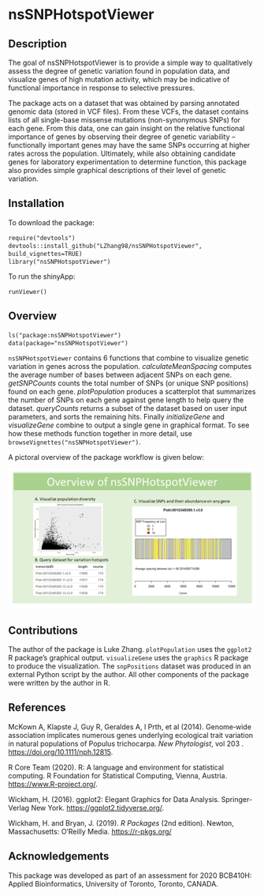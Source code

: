 
<!-- README.md is generated from README.Rmd. Please edit that file -->

# nsSNPHotspotViewer

<!-- badges: start -->

<!-- badges: end -->

## Description

The goal of nsSNPHotspotViewer is to provide a simple way to
qualitatively assess the degree of genetic variation found in population
data, and visualize genes of high mutation activity, which may be
indicative of functional importance in response to selective pressures.

The package acts on a dataset that was obtained by parsing annotated
genomic data (stored in VCF files). From these VCFs, the dataset
contains lists of all single-base missense mutations (non-synonymous
SNPs) for each gene. From this data, one can gain insight on the
relative functional importance of genes by observing their degree of
genetic variability – functionally important genes may have the same
SNPs occurring at higher rates across the population. Ultimately, while
also obtaining candidate genes for laboratory experimentation to
determine function, this package also provides simple graphical
descriptions of their level of genetic variation.

## Installation

To download the package:

    require("devtools")
    devtools::install_github("LZhang98/nsSNPHotspotViewer", build_vignettes=TRUE)
    library("nsSNPHotspotViewer")

To run the shinyApp:

    runViewer()

## Overview

    ls("package:nsSNPHotspotViewer")
    data(package="nsSNPHotspotViewer")

`nsSNPHotspotViewer` contains 6 functions that combine to visualize
genetic variation in genes across the population. *calculateMeanSpacing*
computes the average number of bases between adjacent SNPs on each gene.
*getSNPCounts* counts the total number of SNPs (or unique SNP positions)
found on each gene. *plotPopulation* produces a scatterplot that
summarizes the number of SNPs on each gene against gene length to help
query the dataset. *queryCounts* returns a subset of the dataset based
on user input parameters, and sorts the remaining hits. Finally
*initializeGene* and *visualizeGene* combine to output a single gene in
graphical format. To see how these methods function together in more
detail, use `browseVignettes("nsSNPHotspotViewer")`.

A pictoral overview of the package workflow is given below:

![](./inst/extdata/overview.png)

## Contributions

The author of the package is Luke Zhang. `plotPopulation` uses the
`ggplot2` R package’s graphical output. `visualizeGene` uses the
`graphics` R package to produce the visualization. The `snpPositions`
dataset was produced in an external Python script by the author. All
other components of the package were written by the author in R.

## References

McKown A, Klapste J, Guy R, Geraldes A, I Prth, et al (2014).
Genome‐wide association implicates numerous genes underlying
ecological trait variation in natural populations of Populus
trichocarpa. *New Phytologist*, vol 203 .
<https://doi.org/10.1111/nph.12815>.

R Core Team (2020). R: A language and environment for statistical
computing. R Foundation for Statistical Computing, Vienna, Austria.
<https://www.R-project.org/>.

Wickham, H. (2016). ggplot2: Elegant Graphics for Data Analysis.
Springer-Verlag New York. <https://ggplot2.tidyverse.org/>.

Wickham, H. and Bryan, J. (2019). *R Packages* (2nd edition). Newton,
Massachusetts: O’Reilly Media. <https://r-pkgs.org/>

## Acknowledgements

This package was developed as part of an assessment for 2020 BCB410H:
Applied Bioinformatics, University of Toronto, Toronto, CANADA.
